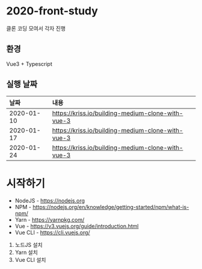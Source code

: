 # 2020-front-study

클론 코딩 모여서 각자 진행

## 환경
Vue3 + Typescript

## 실행 날짜

|날짜|내용|
|:-----|:---------|
| 2020-01-10 | https://kriss.io/building-medium-clone-with-vue-3 |
| 2020-01-17 | https://kriss.io/building-medium-clone-with-vue-3 |
| 2020-01-24 | https://kriss.io/building-medium-clone-with-vue-3 |

# 시작하기
* NodeJS - https://nodejs.org
* NPM - https://nodejs.org/en/knowledge/getting-started/npm/what-is-npm/
* Yarn - https://yarnpkg.com/
* Vue - https://v3.vuejs.org/guide/introduction.html
* Vue CLI - https://cli.vuejs.org/

1. 노드JS 설치
2. Yarn 설치
3. Vue CLI 설치
